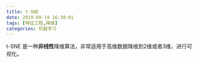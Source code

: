 ```yaml
---
title: t-SNE
date: 2019-09-19 16:39:01
tags: [特征工程,降维]
categories: 机器学习
---
```


t-SNE 是一种**非线性**降维算法，非常适用于高维数据降维到2维或者3维，进行可视化。

